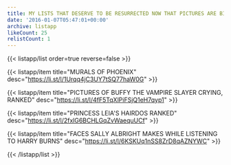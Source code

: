 ```yaml
---
title: MY LISTS THAT DESERVE TO BE RESURRECTED NOW THAT PICTURES ARE BIGGER
date: '2016-01-07T05:47:01+00:00'
archive: listapp
likeCount: 25
relistCount: 1
---
```


<!--more-->

{{< listapp/list order=true reverse=false >}}

   {{< listapp/item title="MURALS OF PHOENIX"
      desc="https://li.st/l/1Urqq4jC3UY7tSQ77haW0G" >}}

   {{< listapp/item title="PICTURES OF BUFFY THE VAMPIRE SLAYER CRYING, RANKED"
      desc="https://li.st/l/4fF5TqXlPiFSjQ1eH7qyp1" >}}

   {{< listapp/item title="PRINCESS LEIA'S HAIRDOS RANKED"
      desc="https://li.st/l/2fxlG6BCHLGqZvWaequUCf" >}}

   {{< listapp/item title="FACES SALLY ALBRIGHT MAKES WHILE LISTENING TO HARRY BURNS"
      desc="https://li.st/l/6KSKUq1nSS8ZrD8qAZNYWC" >}}

{{< /listapp/list >}}
